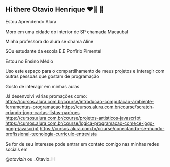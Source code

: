 ## Hi there Otavio Henrique ❤‍🔥 💅 
Estou Aprendendo Alura

Moro em uma cidade do interior de SP chamada Macaubal

Minha professora do alura se chama Aline

SOu estudante da escola E.E Porfírio Pimentel

Estou no Ensino Médio

Uso este espaço para o compartilhamento  de meus projetos e interagir com outras pessoas que gostam de programação

Gosto de interagir em minhas aulas 

Já desenvolvi várias promações como:
https://cursos.alura.com.br/course/introducao-computacao-ambiente-ferramentas-programacao
https://cursos.alura.com.br/course/scratch-criando-jogo-cartas-listas-padroes
https://cursos.alura.com.br/course/projetos-artisticos-javascript
https://cursos.alura.com.br/course/logica-programacao-comece-jogo-pong-javascript
https://cursos.alura.com.br/course/conectando-se-mundo-profissional-tecnologia-curriculo-entrevista

Se for de seu interesse pode entrar em contato comigo nas minhas redes sociais em 

@_otavizin_ ou _Otavio_H
